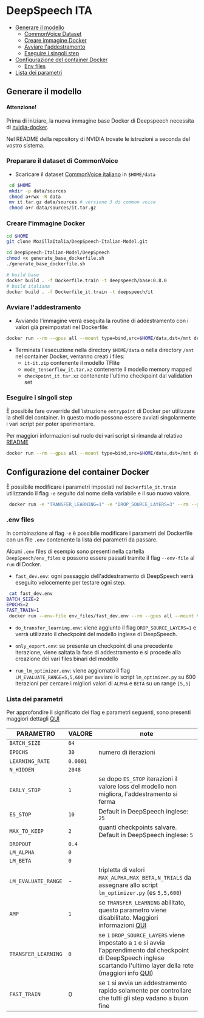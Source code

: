 DeepSpeech ITA
=================

* [Generare il modello](#generate)
  * [CommonVoice Dataset](#cv)
  * [Creare immagine Docker](#docker)
  * [Avviare l'addestramento](#training)
  * [Eseguire i singoli step](#steps)
* [Configurazione del container Docker](#config)
  * [Env files](#env_files)
* [Lista dei parametri](#params)


<a name="generate"></a>
## Generare il modello

#### Attenzione!
Prima di iniziare, la nuova immagine base Docker di Deepspeech necessita di [nvidia-docker](https://github.com/NVIDIA/nvidia-docker).

Nel README della repository di NVIDIA trovate le istruzioni a seconda del vostro sistema.

<a name="cv"></a>
### Preparare il dataset di CommonVoice

* Scaricare il dataset [CommonVoice italiano](https://commonvoice.mozilla.org/it/datasets) in ```$HOME/data```

```bash
 cd $HOME
 mkdir -p data/sources
 chmod a+rwx -R data
 mv it.tar.gz data/sources # versione 3 di common voice
 chmod a+r data/sources/it.tar.gz
 ```

 <a name="docker"></a>
### Creare l'immagine Docker

```bash
cd $HOME
git clone MozillaItalia/DeepSpeech-Italian-Model.git

cd DeepSpeech-Italian-Model/DeepSpeech
chmod +x generate_base_dockerfile.sh
./generate_base_dockerfile.sh

# build base
docker build . -f Dockerfile.train -t deepspeech/base:0.8.0
# build italiana
docker build . -f Dockerfile_it.train -t deepspeech/it
```

 <a name="training"></a>
### Avviare l'addestramento

 * Avviando l'immagine verrà eseguita la  routine di addestramento con i valori già preimpostati nel Dockerfile:


 ```bash
 docker run --rm --gpus all --mount type=bind,src=$HOME/data,dst=/mnt deepspeech
```

* Terminata l'esecuzione nella directory `$HOME/data` o nella directory `/mnt` nel container Docker, verranno creati i files:
    * `it-it.zip` contenente il modello TFlite
    * `mode_tensorflow_it.tar.xz` contenente il modello memory mapped
    * `checkpoint_it.tar.xz` contenente l'ultimo checkpoint dal validation set

<a name="steps"></a>
### Eseguire i singoli step

È possibile fare ovverride dell'istruzione `entrypoint` di Docker per utilizzare la shell del container. In questo modo possono essere avviati singolarmente i vari script per poter sperimentare.

Per maggiori informazioni sul ruolo dei vari script si rimanda al relativo [README](it/README.md)

```bash
docker run --rm --gpus all --mount type=bind,src=$HOME/data,dst=/mnt deepspeech
```

<a name="config"></a>
## Configurazione del container Docker

È possibile modificare i parametri impostati nel ```Dockerfile_it.train``` utilizzando il flag ```-e``` seguito dal nome della variabile e il suo nuovo valore.

```bash
 docker run -e "TRANSFER_LEARNING=1" -e "DROP_SOURCE_LAYERS=3" --rm --gpus all --mount type=bind,src=$HOME/data,dst=/mnt deepspeech
```

<a name="env_files"></a>
### .env files

In combinazione al flag ```-e``` è possibile modificare i parametri del Dockerfile con un file ```.env``` contenente la lista dei parametri da passare.

Alcuni ```.env``` files di esempio sono presenti nella cartella ```DeepSpeech/env_files``` e possono essere passati tramite il flag ```--env-file``` al ```run``` di Docker.

* ```fast_dev.env```: ogni passaggio dell'addestramento di DeepSpeech verrà eseguito velocemente per testare ogni step.

```bash
 cat fast_dev.env
BATCH_SIZE=2
EPOCHS=2
FAST_TRAIN=1
 docker run --env-file env_files/fast_dev.env --rm --gpus all --mount type=bind,src=$HOME/data,dst=/mnt deepspeech
```

* ```do_transfer_learning.env```: viene aggiunto il flag ```DROP_SOURCE_LAYERS=1``` e verrà utilizzato il checkpoint del modello inglese di DeepSpeech.

* ```only_export.env```: se presente un checkpoint di una precedente iterazione, viene saltata la fase di addestramento e si procede alla creazione dei vari files binari del modello

* ```run_lm_optimizer.env```: viene aggiornato il flag ```LM_EVALUATE_RANGE=5,5,600``` per avviare lo script ```lm_optimizer.py``` su 600 iterazioni per cercare i migliori valori di ```ALPHA``` e ```BETA``` su un range ```[5,5]```

<a name="params"></a>
### Lista dei parametri

Per approfondire il significato dei flag e parametri seguenti, sono presenti maggiori dettagli [QUI](http://deepspeech.readthedocs.io/en/v0.8.0/Flags.html)

| PARAMETRO   | VALORE | note |
| -------------  | ------------- | ------------- |
| `BATCH_SIZE`   | `64`  |
| `EPOCHS`       | `30`  |numero di iterazioni
| `LEARNING_RATE`| `0.0001`  |
| `N_HIDDEN`| `2048`  |
| `EARLY_STOP`| `1`  | se dopo `ES_STOP` iterazioni il valore loss del modello non migliora, l'addestramento si ferma
| `ES_STOP`      | `10`  | Default in DeepSpeech inglese: `25`
| `MAX_TO_KEEP`      | `2`  | quanti checkpoints salvare. Default in DeepSpeech inglese: `5`
| `DROPOUT`      | `0.4`  |
| `LM_ALPHA`     | `0`  |
| `LM_BETA`      | `0`  |
| `LM_EVALUATE_RANGE`| -  | tripletta di valori `MAX_ALPHA,MAX_BETA,N_TRIALS` da assegnare allo script `lm_optimizer.py` (es `5,5,600`)
| `AMP`      | `1`  | se `TRANSFER_LEARNING` abilitato, questo parametro viene disabilitato. Maggiori informazioni [QUI](https://deepspeech.readthedocs.io/en/v0.8.0/TRAINING.html?highlight=automatic%20mixed%20precision#training-with-automatic-mixed-precision)
| `TRANSFER_LEARNING`      | `0`  | se `1` `DROP_SOURCE_LAYERS` viene impostato a `1` e si avvia l'apprendimento dal checkpoint di DeepSpeech inglese scartando l'ultimo layer della rete (maggiori info [QUI](https://deepspeech.readthedocs.io/en/v0.8.0/TRAINING.html#transfer-learning-new-alphabet))
| `FAST_TRAIN`      | 0  | se `1` si avvia un addestramento rapido solamente per controllare che tutti gli step vadano a buon fine
